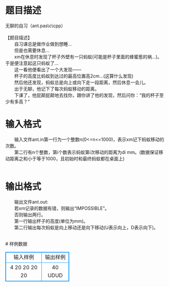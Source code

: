 # 

 
 # 题目描述 
<p>
无聊的自习（ant.pas\c\cpp）<br><br>【题目描述】<br>　　自习课总是做作业做到想睡…<br>　　但是也需要休息…<br>　　xm在休息时发现了杯子外壁有一只蚂蚁(可能是杯子里面的蜂蜜惹的祸…)。于是便注意起这只蚂蚁了…<br>　　这一看他便看出了一个大发现——<br>　　杯子的高度比蚂蚁到达过的最高位置高2cm…(这算什么发现)<br>　　然后他还发现，蚂蚁总是向上或向下走一段距离，然后休息一会儿。<br>　　出于无聊，他记下了每次蚂蚁移动的距离。<br>　　下课了，他屁颠屁颠地去找你，跟你讲了他的发现，然后问你：“我的杯子至少有多高？”<br></p> 

 
 # 输入格式 
<p>
　　输入文件ant.in第一行为一个整数n(0<=n<=1000)，表示xm记下蚂蚁移动的次数。<br>　　第二行有n个整数，第i个数表示蚂蚁第i次移动的距离为di mm。(数据保证移动距离之和小于等于1000，且初始时和最终蚂蚁都在桌面上)<br><br></p> 

 
 # 输出格式 
<p>
　　输出文件ant.out:<br>　　若xm记录的数据有错，则输出“IMPOSSIBLE”。<br>　　否则输出两行。<br>　　第一行输出杯子的高度(单位为mm)。<br>　　第二行输出每次蚂蚁是向上移动还是向下移动(U表示向上，D表示向下)。<br><br></p> 
# 样例数据
<style>
        table,table tr th, table tr td { border:1px solid #0094ff; }
        table { width: 200px; min-height: 25px; line-height: 25px; text-align: center; border-collapse: collapse;}   
    </style>
<table>
	<tr>
		<td>输入样例</td>
		<td>输出样例</td>
	</tr>
<tr><td>4
20 20 20 20

</td><td>40
UDUD</td></tr></table>
